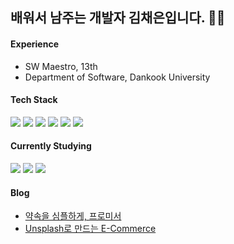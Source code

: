 <div>
  <h2>배워서 남주는 개발자 김채은입니다. 🙇‍♀️</h2>
  <h4>Experience</h4>
  <ul>
    <li>SW Maestro, 13th</li>
    <li>Department of Software, Dankook University</li>
  </ul>
  <h4>Tech Stack</h4>

  <img src="https://img.shields.io/badge/HTML-E34F26?style=flat-square&logo=HTML5&logoColor=white"/>
  <img src="https://img.shields.io/badge/CSS-1572B6?style=flat-square&logo=CSS3&logoColor=white"/>
  <img src="https://img.shields.io/badge/JavaScript-F7DF1E?style=flat-square&logo=JavaScript&logoColor=white"/>
  <img src="https://img.shields.io/badge/TypeScript-3178C6?style=flat-square&logo=TypeScript&logoColor=white"/>
  <img src="https://img.shields.io/badge/React-61DAFB?style=flat-square&logo=React&logoColor=white"/>
  <img src="https://img.shields.io/badge/Git-F05032?style=flat-square&logo=Git&logoColor=white"/>
  
  <br>
  
  <h4>Currently Studying</h4>
  <img src="https://img.shields.io/badge/Next.js-000000?style=flat-square&logo=nextdotjs&logoColor=white"/>
  <img src="https://img.shields.io/badge/React Query-FF4154?style=flat-square&logo=reactquery&logoColor=white"/>
  <img src="https://img.shields.io/badge/Lighthouse-F44B21?style=flat-square&logo=lighthouse&logoColor=white"/>
  
  <br>
  
  <h4>Blog</h4>
  <ul>
    <li><a href="https://velog.io/@chchaeun/series/%EC%95%BD%EC%86%8D%EC%9D%84-%EC%8B%AC%ED%94%8C%ED%95%98%EA%B2%8C-%ED%94%84%EB%A1%9C%EB%AF%B8%EC%84%9C">약속을 심플하게, 프로미서</a></li>
    <li><a href="https://velog.io/@chchaeun/series/Unsplash-API%EB%A1%9C-%EB%A7%8C%EB%93%9C%EB%8A%94-E-Commerce">Unsplash로 만드는 E-Commerce</a></li>
  </ul>
</div>
